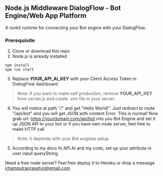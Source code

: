 ## Node.js Middleware DialogFlow - Bot Engine/Web App Platform

A runkit runtime for connecting your Bot engine with your DialogFlow.

### Prerequisite
1. Clone or download this repo
2. Node.js is already installed
```
npm install
npm run start
```

3. Replace **YOUR_API_AI_KEY** with your Client Access Token in DialogFlow dashboard

> Note: if you want to make self production, remove **YOUR_API_KEY** from server.js and create .env file in your server

4. You will notice at path "/" and get "Hello World!". Just redirect to route "/api/bot" and you will get JSON with content Error.
This is normal! Now grab url: https://yourdomain.com/api/bot into you Bot Engine and set it up JSON API to your bot or if you have own node server, feel free to make HTTP call

> Note: it depends with your Bot engines setup

5. According to my docs fo API.AI and my code, set up your attribute in user input queryString

Need a free node server? Feel free deploy it to Heroku or drop a message irhamputraprasetyo@gmail.com